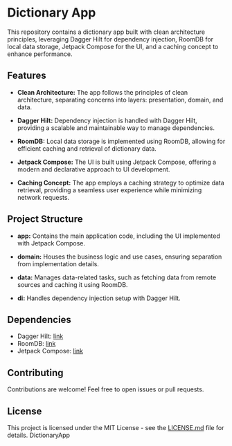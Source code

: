 # Dictionary App

This repository contains a dictionary app built with clean architecture principles, leveraging Dagger Hilt for dependency injection, RoomDB for local data storage, Jetpack Compose for the UI, and a caching concept to enhance performance.

## Features

- **Clean Architecture:** The app follows the principles of clean architecture, separating concerns into layers: presentation, domain, and data.

- **Dagger Hilt:** Dependency injection is handled with Dagger Hilt, providing a scalable and maintainable way to manage dependencies.

- **RoomDB:** Local data storage is implemented using RoomDB, allowing for efficient caching and retrieval of dictionary data.

- **Jetpack Compose:** The UI is built using Jetpack Compose, offering a modern and declarative approach to UI development.

- **Caching Concept:** The app employs a caching strategy to optimize data retrieval, providing a seamless user experience while minimizing network requests.

## Project Structure

- **app:** Contains the main application code, including the UI implemented with Jetpack Compose.
  
- **domain:** Houses the business logic and use cases, ensuring separation from implementation details.

- **data:** Manages data-related tasks, such as fetching data from remote sources and caching it using RoomDB.

- **di:** Handles dependency injection setup with Dagger Hilt.

## Dependencies

- Dagger Hilt: [link](https://dagger.dev/hilt/)
- RoomDB: [link](https://developer.android.com/training/data-storage/room)
- Jetpack Compose: [link](https://developer.android.com/jetpack/compose)

## Contributing

Contributions are welcome! Feel free to open issues or pull requests.

## License

This project is licensed under the MIT License - see the [LICENSE.md](LICENSE.md) file for details. DictionaryApp

